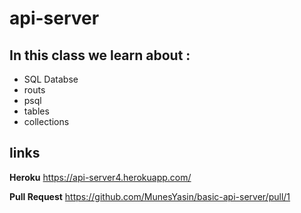 # api-server

## In this class we learn about : 

* SQL Databse
* routs
* psql
* tables
* collections


## links 

**Heroku** https://api-server4.herokuapp.com/ 

**Pull Request** https://github.com/MunesYasin/basic-api-server/pull/1
